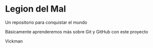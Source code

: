 # Legion del Mal
Un repositorio para conquistar el mundo

Básicamente aprenderemos más sobre Git y GitHub con este proyecto

Vickman